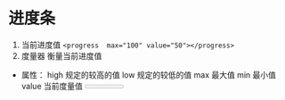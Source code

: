 # 进度条
1. 当前进度值
`<progress  max="100" value="50"></progress>`
2. 度量器 衡量当前进度值
- 属性：
  high 规定的较高的值
  low 规定的较低的值
  max 最大值
  min 最小值
  value 当前度量值
<meter ></meter>
